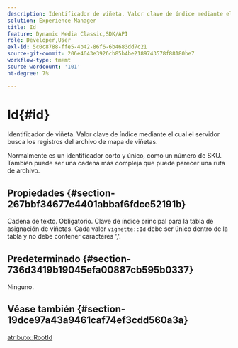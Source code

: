 ```yaml
---
description: Identificador de viñeta. Valor clave de índice mediante el cual el servidor busca los registros del archivo de mapa de viñetas.
solution: Experience Manager
title: Id
feature: Dynamic Media Classic,SDK/API
role: Developer,User
exl-id: 5c0c8788-ffe5-4b42-86f6-6b4683dd7c21
source-git-commit: 206e4643e3926cb85b4be2189743578f88180be7
workflow-type: tm+mt
source-wordcount: '101'
ht-degree: 7%

---
```


# Id{#id}

Identificador de viñeta. Valor clave de índice mediante el cual el servidor busca los registros del archivo de mapa de viñetas.

Normalmente es un identificador corto y único, como un número de SKU. También puede ser una cadena más compleja que puede parecer una ruta de archivo.

## Propiedades {#section-267bbf34677e4401abbaf6fdce52191b}

Cadena de texto. Obligatorio. Clave de índice principal para la tabla de asignación de viñetas. Cada valor `vignette::Id` debe ser único dentro de la tabla y no debe contener caracteres &#39;,&#39;.

## Predeterminado {#section-736d3419b19045efa00887cb595b0337}

Ninguno.

## Véase también {#section-19dce97a43a9461caf74ef3cdd560a3a}

[atributo::RootId](../../../../../ir-api/material-cat/image-rendering-api-ref/c-ir-material-catalog/c-ir-attributes-reference/r-ir-rootid.md#reference-54b42b7125824be593378c1accb70d5a)
